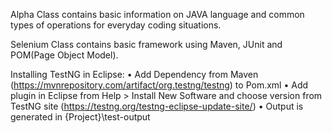 Alpha Class contains basic information on JAVA language and common types of operations for everyday coding situations.

Selenium Class contains basic framework using Maven, JUnit and POM(Page Object Model).

Installing TestNG in Eclipse:
	• Add Dependency from Maven (https://mvnrepository.com/artifact/org.testng/testng) to Pom.xml
	• Add plugin in Eclipse from Help > Install New Software and choose version from TestNG site (https://testng.org/testng-eclipse-update-site/)
  • Output is generated in {Project}\test-output
